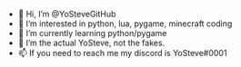 - 👋 Hi, I’m @YoSteveGitHub
- 👀 I’m interested in python, lua, pygame, minecraft coding
- 🌱 I’m currently learning python/pygame
- 💞️ I’m the actual YoSteve, not the fakes.
- 📫 If you need to reach me my discord is YoSteve#0001
